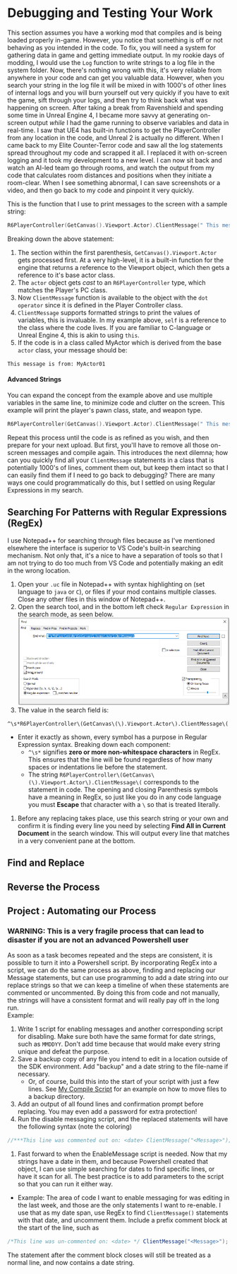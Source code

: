# Debugging and Testing Your Work
This section assumes you have a working mod that compiles and is being loaded properly in-game. However, you notice that something is off or not behaving as you intended in the code. To fix, you will need a system for gathering data in game and getting immediate output. In my rookie days of modding, I would use the `Log` function to write strings to a log file in the system folder. Now, there's nothing wrong with this, it's very reliable from anywhere in your code and can get you valuable data. However, when you search your string in the log file it will be mixed in with 1000's of other lines of internal logs and you will burn yourself out very quickly if you have to exit the game, sift through your logs, and then try to think back what was happening on screen. After taking a break from Ravenshield and spending some time in Unreal Engine 4, I became more savvy at generating on-screen output *while* I had the game running to observe variables and data in real-time. I saw that UE4 has built-in functions to get the PlayerController from any location in the code, and Unreal 2 is actually no different. When I came back to my Elite Counter-Terror code and saw all the log statements spread throughout my code and scrapped it all. I replaced it with on-screen logging and it took my development to a new level. I can now sit back and watch an AI-led team go through rooms, and watch the output from my code that calculates room distances and positions when they initiate a room-clear. When I see something abnormal, I can save screenshots or a video, and then go back to my code and pinpoint it very quickly. 

This is the function that I use to print messages to the screen with a sample string:
```c++
R6PlayerController(GetCanvas().Viewport.Actor).ClientMessage(" This message is from: " $self);
```
Breaking down the above statement:
1. The section within the first parenthesis, `GetCanvas().Viewport.Actor` gets processed first. At a very high-level, it is a built-in function for the engine that returns a reference to the Viewport object, which then gets a reference to it's base actor class.
2. The `actor` object gets *cast* to an `R6PlayerController` type, which matches the Player's PC class. 
3. Now `ClientMessage` function is available to the object with the `dot operator` since it is defined in the Player Controller class. 
4. `ClientMessage` supports formatted strings to print the values of variables, this is invaluable. In my example above, `self` is a reference to the class where the code lives. If you are familiar to C-language or Unreal Engine 4, this is akin to using `this`. 
5. If the code is in a class called MyActor which is derived from the base `actor` class, your message should be:
```
This message is from: MyActor01
```
#### Advanced Strings

You can expand the concept from the example above and use multiple variables in the same line, to minimize code and clutter on the screen. This example will print the player's pawn class, state, and weapon type.
```c++
R6PlayerController(GetCanvas().Viewport.Actor).ClientMessage(" This message is from: " $self);
```

Repeat this process until the code is as refined as you wish, and then prepare for your next upload. But first, you'll have to remove all those on-screen messages and compile again. This introduces the next dilemna; how can you quickly find all your `ClientMessage` statements in a class that is potentially 1000's of lines, comment them out, but keep them intact so that I can easily find them if I need to go back to debugging? There are many ways one could programmatically do this, but I settled on using Regular Expressions in my search.  

## Searching For Patterns with Regular Expressions (RegEx)
I use Notepad++ for searching through files because as I've mentioned elsewhere the interface is superior to VS Code's built-in searching mechanism. Not only that, it's a nice to have a separation of tools so that I am not trying to do too much from VS Code and potentially making an edit in the wrong location. 
1. Open your `.uc` file in Notepad++ with syntax highlighting on (set language to `java` or `C`), or files if your mod contains multiple classes. Close any other files in this window of Notepad++.
2. Open the search tool, and in the bottom left check `Regular Expression` in the search mode, as seen below.
![Notepad++ Search with Regular Expressions](../Images/NP%2B%2BRegEx.PNG)
3. The value in the search field is:
```
^\s*R6PlayerController\(GetCanvas\(\).Viewport.Actor\).ClientMessage\(
```
- Enter it exactly as shown, every symbol has a purpose in Regular Expression syntax. Breaking down each component:  
    * `^\s*` signifies **zero or more non-whitespace characters** in RegEx. This ensures that the line will be found regardless of how many spaces or indentations lie before the statement. 
    - The string `R6PlayerController\(GetCanvas\(\).Viewport.Actor\).ClientMessage\(` corresponds to the statement in code. The opening and closing Parenthesis symbols have a meaning in RegEx, so just like you do in any code language you must **Escape** that character with a `\` so that is treated literally. 
1. Before any replacing takes place, use this search string or your own and confirm it is finding every line you need by selecting **Find All in Current Document** in the search window. This will output every line that matches in a very convenient pane at the bottom. 

## Find and Replace 

## Reverse the Process

## Project : Automating our Process
### WARNING: This is a very fragile process that can lead to disaster if you are not an advanced Powershell user
As soon as a task becomes repeated and the steps are consistent, it is possible to turn it into a Powershell script. By incorporating RegEx into a script, we can do the same process as above, finding and replacing our Message statements, but can use programming to add a date string into our replace strings so that we can keep a timeline of when these statements are commented or uncommented. By doing this from code and not manually, the strings will have a consistent format and will really pay off in the long run.  
Example:
1. Write 1 script for enabling messages and another corresponding script for disabling. Make sure both have the same format for date strings, such as `MMDDYY`. Don't add time because that would make every string unique and defeat the purpose. 
2. Save a backup copy of any file you intend to edit in a location outside of the SDK environment. Add "backup" and a date string to the file-name if necessary.  
   * Or, of course, build this into the start of your script with just a few lines. See [My Compile Script](../Tools/Ravenshield-CompileMove.ps1) for an example on how to move files to a backup directory. 
3. Add an output of all found lines and confirmation prompt before replacing. You may even add a password for extra protection!
4. Run the disable messaging script, and the replaced statements will have the following syntax (note the coloring)

```java
//***This line was commented out on: <date> ClientMessage("<Message>");
```

1. Fast forward to when the EnableMessage script is needed. Now that my strings have a date in them, and because Powershell created that object, I can use simple searching for dates to find specific lines, or have it scan for all. The best practice is to add parameters to the script so that you can run it either way. 
* Example: The area of code I want to enable messaging for was editing in the last week, and those are the only statements I want to re-enable. I use that as my date span, use RegEx to find `ClientMessage()` statements with that date, and uncomment them. Include a prefix comment block at the start of the line, such as

```java
/*This line was un-commented on: <date> */ ClientMessage("<Message>");
```

The statement after the comment block closes will still be treated as a normal line, and now contains a date string. 